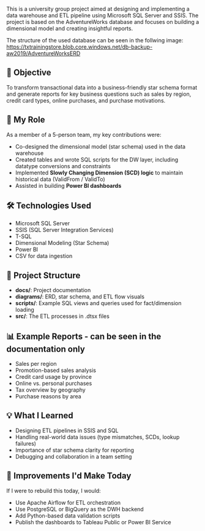 This is a university group project aimed at designing and implementing a data warehouse and ETL pipeline using Microsoft SQL Server and SSIS. The project is based on the AdventureWorks database and focuses on building a dimensional model and creating insightful reports.

The structure of the used database can be seen in the follwing image:
https://txtrainingstore.blob.core.windows.net/db-backup-aw2019/AdventureWorksERD

## 🧠 Objective

To transform transactional data into a business-friendly star schema format and generate reports for key business questions such as sales by region, credit card types, online purchases, and purchase motivations.

## 👤 My Role

As a member of a 5-person team, my key contributions were:

- Co-designed the dimensional model (star schema) used in the data warehouse
- Created tables and wrote SQL scripts for the DW layer, including datatype conversions and constraints
- Implemented **Slowly Changing Dimension (SCD) logic** to maintain historical data (ValidFrom / ValidTo)
- Assisted in building **Power BI dashboards**

## 🛠️ Technologies Used

- Microsoft SQL Server
- SSIS (SQL Server Integration Services)
- T-SQL
- Dimensional Modeling (Star Schema)
- Power BI
- CSV for data ingestion

## 📂 Project Structure

- **docs/**: Project documentation
- **diagrams/**: ERD, star schema, and ETL flow visuals
- **scripts/**: Example SQL views and queries used for fact/dimension loading
- **src/**: The ETL processes in .dtsx files

## 📊 Example Reports - can be seen in the documentation only

- Sales per region
- Promotion-based sales analysis
- Credit card usage by province
- Online vs. personal purchases
- Tax overview by geography
- Purchase reasons by area

## 💡 What I Learned

- Designing ETL pipelines in SSIS and SQL
- Handling real-world data issues (type mismatches, SCDs, lookup failures)
- Importance of star schema clarity for reporting
- Debugging and collaboration in a team setting

## 🔄 Improvements I'd Make Today

If I were to rebuild this today, I would:
- Use Apache Airflow for ETL orchestration
- Use PostgreSQL or BigQuery as the DWH backend
- Add Python-based data validation scripts
- Publish the dashboards to Tableau Public or Power BI Service
